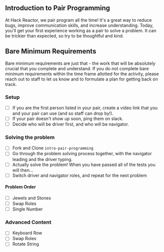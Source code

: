 ## Introduction to Pair Programming

At Hack Reactor, we pair program all the time! It's a great way to reduce bugs, improve communication skills, and increase understanding. Today, you'll get your first experience working as a pair to solve a problem. It can be trickier than expected, so try to be thoughtful and kind.

## Bare Minimum Requirements

Bare minimum requirements are just that - the work that will be absolutely crucial that you complete and understand. If you do not complete bare minimum requirements within the time frame allotted for the activity, please reach out to staff to let us know and to formulate a plan for getting back on track.

### Setup
- [ ] If you are the first person listed in your pair, create a video link that you and your pair can use (and so staff can drop by!).
- [ ] If your pair doesn't show up soon, ping them on slack.
- [ ] Decide who will be driver first, and who will be navigator.

### Solving the problem
- [ ] Fork and Clone `intro-pair-programming` 
- [ ] Go through the problem solving process together, with the navigator leading and the driver typing.
- [ ] Actually solve the problem! When you have passed all of the tests you will then...
- [ ] Switch driver and navigator roles, and repeat for the next problem

#### Problem Order
- [ ] Jewels and Stones
- [ ] Swap Roles
- [ ] Single Number

### Advanced Content
- [ ] Keyboard Row
- [ ] Swap Roles
- [ ] Rotate String
